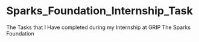 # Sparks_Foundation_Internship_Task
The Tasks that I Have completed during my Internship at GRIP The Sparks Foundation
